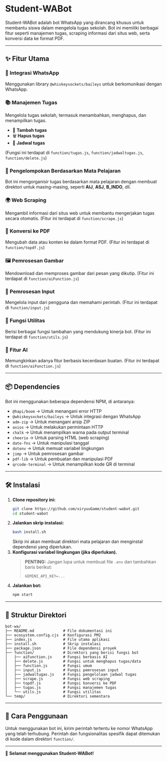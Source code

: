 # Student-WABot

Student-WABot adalah bot WhatsApp yang dirancang khusus untuk membantu siswa dalam mengelola tugas sekolah. Bot ini memiliki berbagai fitur seperti manajemen tugas, scraping informasi dari situs web, serta konversi data ke format PDF.

---

## ✨ Fitur Utama

### 🔹 Integrasi WhatsApp
Menggunakan library `@whiskeysockets/baileys` untuk berkomunikasi dengan WhatsApp.

### 📚 Manajemen Tugas
Mengelola tugas sekolah, termasuk menambahkan, menghapus, dan menampilkan tugas.
- 📌 **Tambah tugas**
- 🗑 **Hapus tugas**
- 📅 **Jadwal tugas**

(Fungsi ini terdapat di `function/tugas.js`, `function/jadwaltugas.js`, `function/delete.js`)

### 📌 Pengelompokan Berdasarkan Mata Pelajaran
Bot ini mengorganisir tugas berdasarkan mata pelajaran dengan membuat direktori untuk masing-masing, seperti **AIJ**, **ASJ**, **B\_INDO**, dll.

### 🌍 Web Scraping
Mengambil informasi dari situs web untuk membantu mengerjakan tugas secara otomatis.
(Fitur ini terdapat di `function/scrape.js`)

### 📄 Konversi ke PDF
Mengubah data atau konten ke dalam format PDF.
(Fitur ini terdapat di `function/topdf.js`)

### 🖼 Pemrosesan Gambar
Mendownload dan memproses gambar dari pesan yang dikutip.
(Fitur ini terdapat di `function/aiFunction.js`)

### 📝 Pemrosesan Input
Mengelola input dari pengguna dan memahami perintah.
(Fitur ini terdapat di `function/input.js`)

### 🔧 Fungsi Utilitas
Berisi berbagai fungsi tambahan yang mendukung kinerja bot.
(Fitur ini terdapat di `function/utils.js`)

### 🤖 Fitur AI
Memungkinkan adanya fitur berbasis kecerdasan buatan.
(Fitur ini terdapat di `function/aiFunction.js`)

---

## 📦 Dependencies
Bot ini menggunakan beberapa dependensi NPM, di antaranya:

- `@hapi/boom` → Untuk menangani error HTTP
- `@whiskeysockets/baileys` → Untuk integrasi dengan WhatsApp
- `adm-zip` → Untuk menangani arsip ZIP
- `axios` → Untuk melakukan permintaan HTTP
- `chalk` → Untuk menampilkan warna pada output terminal
- `cheerio` → Untuk parsing HTML (web scraping)
- `date-fns` → Untuk manipulasi tanggal
- `dotenv` → Untuk memuat variabel lingkungan
- `jimp` → Untuk pemrosesan gambar
- `pdf-lib` → Untuk pembuatan dan manipulasi PDF
- `qrcode-terminal` → Untuk menampilkan kode QR di terminal

---

## 🛠 Instalasi

1. **Clone repository ini:**  
   ```bash
   git clone https://github.com/xiryuuGame/student-wabot.git
   cd student-wabot
   ```
2. **Jalankan skrip instalasi:**  
   ```bash
   bash install.sh
   ```
   Skrip ini akan membuat direktori mata pelajaran dan menginstal dependensi yang diperlukan.
3. **Konfigurasi variabel lingkungan (jika diperlukan).**
   > **PENTING:** Jangan lupa untuk membuat file `.env` dan tambahkan baris berikut:
   > ```
   > GEMINI_API_KEY=...
   > ```
4. **Jalankan bot:**  
   ```bash
   npm start
   ```

---

## 📂 Struktur Direktori
```
bot-wa/
├── README.md             # File dokumentasi ini
├── ecosystem.config.cjs  # Konfigurasi PM2
├── index.js              # File utama aplikasi
├── install.sh            # Skrip instalasi
├── package.json          # File dependensi proyek
├── function/             # Direktori yang berisi fungsi bot
│   ├── aiFunction.js     # Fungsi berbasis AI
│   ├── delete.js         # Fungsi untuk menghapus tugas/data
│   ├── function.js       # Fungsi umum
│   ├── input.js          # Fungsi pemrosesan input
│   ├── jadwaltugas.js    # Fungsi pengelolaan jadwal tugas
│   ├── scrape.js         # Fungsi web scraping
│   ├── topdf.js          # Fungsi konversi ke PDF
│   ├── tugas.js          # Fungsi manajemen tugas
│   └── utils.js          # Fungsi utilitas
└── temp/                 # Direktori sementara
```

---

## 📖 Cara Penggunaan

Untuk menggunakan bot ini, kirim perintah tertentu ke nomor WhatsApp yang telah terhubung. Perintah dan fungsionalitas spesifik dapat ditemukan di kode dalam direktori `function/`.

---

🚀 **Selamat menggunakan Student-WABot!**

